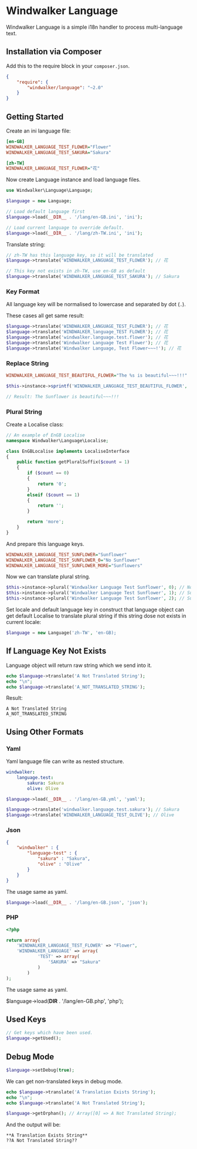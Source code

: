 # Windwalker Language

Windwalker Language is a simple i18n handler to process multi-language text.

## Installation via Composer

Add this to the require block in your `composer.json`.

``` json
{
    "require": {
        "windwalker/language": "~2.0"
    }
}
```

## Getting Started

Create an ini language file:

``` ini
[en-GB]
WINDWALKER_LANGUAGE_TEST_FLOWER="Flower"
WINDWALKER_LANGUAGE_TEST_SAKURA="Sakura"
```

``` ini
[zh-TW]
WINDWALKER_LANGUAGE_TEST_FLOWER="花"
```

Now create Language instance and load language files.

``` php
use Windwalker\Language\Language;

$language = new Language;

// Load default language first
$language->load(__DIR__ . '/lang/en-GB.ini', 'ini');

// Load current language to override default.
$language->load(__DIR__ . '/lang/zh-TW.ini', 'ini');
```

Translate string:

``` php
// zh-TW has this language key, so it will be translated
$language->translate('WINDWALKER_LANGUAGE_TEST_FLOWER'); // 花

// This key not exists in zh-TW, use en-GB as default
$language->translate('WINDWALKER_LANGUAGE_TEST_SAKURA'); // Sakura
```

### Key Format

All language key will be normalised to lowercase and separated by dot (`.`).

These cases all get same result:

``` php
$language->translate('WINDWALKER_LANGUAGE_TEST_FLOWER'); // 花
$language->translate('WINDWALKER_language_TEST FLOWER'); // 花
$language->translate('windwalker.language.test.flower'); // 花
$language->translate('Windwalker Language Test Flower'); // 花
$language->translate('Windwalker Language, Test Flower~~~!'); // 花
```

### Replace String

``` ini
WINDWALKER_LANGUAGE_TEST_BEAUTIFUL_FLOWER="The %s is beautiful~~~!!!"
```

``` php
$this->instance->sprintf('WINDWALKER_LANGUAGE_TEST_BEAUTIFUL_FLOWER', 'Sunflower');

// Result: The Sunflower is beautiful~~~!!!
```

### Plural String

Create a Localise class:

``` php
// An example of EnGB Localise
namespace Windwalker\Language\Localise;

class EnGBLocalise implements LocaliseInterface
{
	public function getPluralSuffix($count = 1)
	{
		if ($count == 0)
		{
			return '0';
		}
		elseif ($count == 1)
		{
			return '';
		}

		return 'more';
	}
}
```

And prepare this language keys.

``` ini
WINDWALKER_LANGUAGE_TEST_SUNFLOWER="Sunflower"
WINDWALKER_LANGUAGE_TEST_SUNFLOWER_0="No Sunflower"
WINDWALKER_LANGUAGE_TEST_SUNFLOWER_MORE="Sunflowers"
```

Now we can translate plural string.

``` php
$this->instance->plural('Windwalker Language Test Sunflower', 0); // No Sunflower
$this->instance->plural('Windwalker Language Test Sunflower', 1); // Sunflower
$this->instance->plural('Windwalker Language Test Sunflower', 2); // Sunflowers
```

Set locale and default language key in construct that language object can get default Localise to translate plural string 
if this string dose not exists in current locale:

``` php
$language = new Language('zh-TW', 'en-GB);
```

## If Language Key Not Exists

Language object will return raw string which we send into it.

``` php
echo $language->translate('A Not Translated String');
echo "\n";
echo $language->translate('A_NOT_TRANSLATED_STRING');
```

Result:

```
A Not Translated String
A_NOT_TRANSLATED_STRING
```

## Using Other Formats

### Yaml

Yaml language file can write as nested structure.

``` yaml
windwalker:
    language.test:
        sakura: Sakura
        olive: Olive
```

``` php
$language->load(__DIR__ . '/lang/en-GB.yml', 'yaml');

$language->translate('windwalker.language.test.sakura'); // Sakura
$language->translate('WINDWALKER_LANGUAGE_TEST_OLIVE'); // Olive
```

### Json

``` json
{
	"windwalker" : {
		"language-test" : {
			"sakura" : "Sakura",
			"olive" : "Olive"
		}
	}
}
```

The usage same as yaml.

``` php
$language->load(__DIR__ . '/lang/en-GB.json', 'json');
```

### PHP

``` php
<?php

return array(
	'WINDWALKER_LANGUAGE_TEST_FLOWER' => "Flower",
	'WINDWALKER_LANGUAGE' => array(
			'TEST' => array(
				'SAKURA' => "Sakura"
			)
		)
);
```

The usage same as yaml.

$language->load(__DIR__ . '/lang/en-GB.php', 'php');

## Used Keys

``` php
// Get keys which have been used.
$language->getUsed();
```

## Debug Mode
 
``` php
$language->setDebug(true);
```

We can get non-translated keys in debug mode.

``` php
echo $language->translate('A Translation Exists String');
echo "\n";
echo $language->translate('A Not Translated String');

$language->getOrphan(); // Array([0] => A Not Translated String);
```

And the output will be:

```
**A Translation Exists String**
??A Not Translated String??
```
